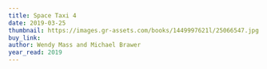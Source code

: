 ```yaml
---
title: Space Taxi 4
date: 2019-03-25
thumbnail: https://images.gr-assets.com/books/1449997621l/25066547.jpg
buy_link: 
author: Wendy Mass and Michael Brawer
year_read: 2019
---
```


